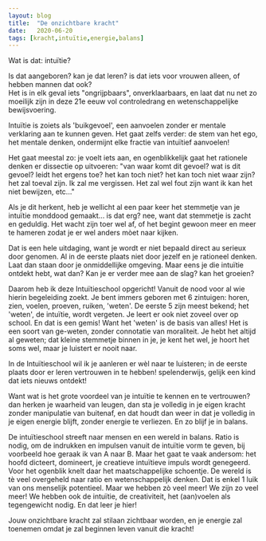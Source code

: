 ```yaml
---
layout: blog
title:  "De onzichtbare kracht"
date:   2020-06-20
tags: [kracht,intuïtie,energie,balans]
---
```


Wat is dat: intuïtie?

Is dat aangeboren? kan je dat leren? is dat iets voor vrouwen alleen, of hebben mannen dat ook?   
Het is in elk geval iets "ongrijpbaars", onverklaarbaars, en laat dat nu net zo moeilijk zijn in deze 21e eeuw vol controledrang en wetenschappelijke bewijsvoering.   

Intuïtie is zoiets als 'buikgevoel', een aanvoelen zonder er mentale verklaring aan te kunnen geven. Het gaat zelfs verder: de stem van het ego, het mentale denken, ondermijnt elke fractie van intuïtief aanvoelen!   

Het gaat meestal zo: je voelt iets aan, en ogenblikkelijk gaat het rationele denken er dissectie op uitvoeren: "van waar komt dit gevoel? wat is dit gevoel? leidt het ergens toe? het kan toch niet? het kan toch niet waar zijn? het zal toeval zijn. Ik zal me vergissen. Het zal wel fout zijn want ik kan het niet bewijzen, etc..."   


Als je dit herkent, heb je wellicht al een paar keer het stemmetje van je intuïtie monddood gemaakt... is dat erg? nee, want dat stemmetje is zacht en geduldig. Het wacht zijn toer wel af, of het begint gewoon meer en meer te hameren zodat je er wel anders mòet naar kijken.   

Dat is een hele uitdaging, want je wordt er niet bepaald direct au serieux door genomen. Al in de eerste plaats niet door jezelf en je rationeel denken. Laat dan staan door je onmiddellijke omgeving. Maar eens je die intuïtie ontdekt hebt, wat dan? Kan je er verder mee aan de slag? kan het groeien? 

Daarom heb ik deze Intuïtieschool opgericht! Vanuit de nood voor al wie hierin begeleiding zoekt. Je bent immers geboren met 6 zintuigen: horen, zien, voelen, proeven, ruiken, 'weten'. De eerste 5 zijn meest bekend; het 'weten', de intuïtie, wordt vergeten. Je leert er ook niet zoveel over op school. En dat is een gemis! Want het 'weten' is de basis van alles! Het is een soort van ge-weten, zonder connotatie van moraliteit. Je hebt het altijd al geweten; dat kleine stemmetje binnen in je, je kent het wel, je hoort het soms wel, maar je luistert er nooit naar. 

In de Intuïtieschool wil ik je aanleren er wèl naar te luisteren; in de eerste plaats door er leren vertrouwen in te hebben! spelenderwijs, gelijk een kind dat iets nieuws ontdekt!

Want wat is het grote voordeel van je intuïtie te kennen en te vertrouwen? dan herken je waarheid van leugen, dan sta je volledig in je eigen kracht zonder manipulatie van buitenaf, en dat houdt dan weer in dat je volledig in je eigen energie blijft, zonder energie te verliezen. En zo blijf je in balans. 

De intuïtieschool streeft naar mensen en een wereld in balans. Ratio is nodig, om de indrukken en impulsen vanuit de intuïtie vorm te geven, bij voorbeeld hoe geraak ik van A naar B. Maar het gaat te vaak andersom: het hoofd dicteert, domineert, je creatieve intuïtieve impuls wordt genegeerd. Voor het ogenblik knelt daar het maatschappelijke schoentje. De wereld is tè veel overgeheld naar ratio en wetenschappelijk denken. Dat is enkel 1 luik van ons menselijk potentieel. Maar we hebben zò veel meer! We zijn zo veel meer! We hebben ook de intuïtie, de creativiteit, het (aan)voelen als tegengewicht nodig. En dat leer je hier!   


Jouw onzichtbare kracht zal stilaan zichtbaar worden, en je energie zal toenemen omdat je zal beginnen leven vanuit die kracht!






